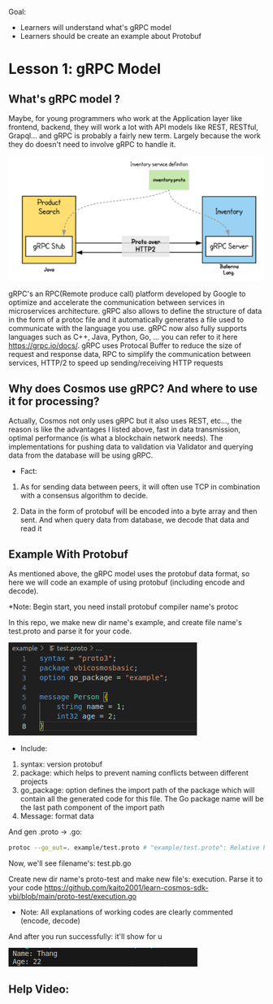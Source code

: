 Goal: 
* Learners will understand what's gRPC model
* Learners should be create an example about Protobuf

# Lesson 1: gRPC Model

## What's gRPC model ?

Maybe, for young programmers who work at the Application layer like frontend, backend, they will work a lot with API models like REST, RESTful, Grapql... and gRPC is probably a fairly new term. Largely because the work they do doesn't need to involve gRPC to handle it.

![result](images/grpc.png)

gRPC's an RPC(Remote produce call) platform developed by Google to optimize and accelerate the communication between services in microservices architecture. gRPC also allows to define the structure of data in the form of a protoc file and it automatically generates a file used to communicate with the language you use. gRPC now also fully supports languages such as C++, Java, Python, Go, ... you can refer to it here https://grpc.io/docs/. gRPC uses Protocal Buffer to reduce the size of request and response data, RPC to simplify the communication between services, HTTP/2 to speed up sending/receiving HTTP requests

## Why does Cosmos use gRPC? And where to use it for processing?

Actually, Cosmos not only uses gRPC but it also uses REST, etc..., the reason is like the advantages I listed above, fast in data transmission, optimal performance (is what a blockchain network needs). The implementations for pushing data to validation via Validator and querying data from the database will be using gRPC. 

* Fact: 
1. As for sending data between peers, it will often use TCP in combination with a consensus algorithm to decide.

2. Data in the form of protobuf will be encoded into a byte array and then sent. And when query data from database, we decode that data and read it

## Example With Protobuf

As mentioned above, the gRPC model uses the protobuf data format, so here we will code an example of using protobuf (including encode and decode).

*Note: Begin start, you need install protobuf compiler name's protoc

In this repo, we make new dir name's example, and create file name's test.proto and parse it for your code.

![result](images/test_proto.png)

* Include:
1. syntax: version protobuf
2. package: which helps to prevent naming conflicts between different projects
3. go_package: option defines the import path of the package which will contain all the generated code for this file. The Go package name will be the last path component of the import path
4. Message: format data 

And gen .proto -> .go:

```bash
protoc --go_out=. example/test.proto # "example/test.proto": Relative Path
```

Now, we'll see filename's: test.pb.go 

Create new dir name's proto-test and make new file's: execution. Parse it to your code https://github.com/kaito2001/learn-cosmos-sdk-vbi/blob/main/proto-test/execution.go

* Note: All explanations of working codes are clearly commented (encode, decode)

And after you run successfully: it'll show for u 

![result](images/result.png)

## Help Video: 





